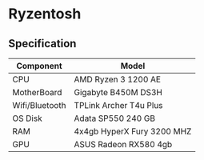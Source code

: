 # Ryzentosh

## Specification

| Component        | Model                                              |
| ---------------- | ---------------------------------------------------|
| CPU              | AMD Ryzen 3 1200 AE                                |
| MotherBoard      | Gigabyte B450M DS3H                                |
| Wifi/Bluetooth   | TPLink Archer T4u Plus                             |
| OS Disk          | Adata SP550 240 GB                                 |
| RAM              | 4x4gb HyperX Fury 3200 MHZ                         |
| GPU              | ASUS Radeon RX580 4gb                              |
